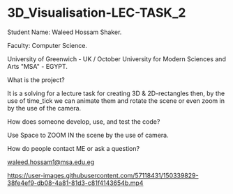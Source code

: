 # 3D_Visualisation-LEC-TASK_2

Student Name: Waleed Hossam Shaker.

Faculty: Computer Science.

University of Greenwich - UK / October University for Modern Sciences and Arts "MSA" - EGYPT.

What is the project?

It is a solving for a lecture task for creating 3D & 2D-rectangles then, by the use of time_tick we can animate them and rotate the scene or even zoom in by the use of the camera.

How does someone develop, use, and test the code?

Use Space to ZOOM IN the scene by the use of camera.

How do people contact ME or ask a question?

waleed.hossam1@msa.edu.eg

https://user-images.githubusercontent.com/57118431/150339829-38fe4ef9-db08-4a81-81d3-c81f4143654b.mp4
